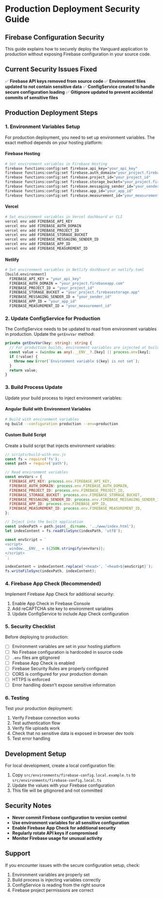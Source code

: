 # Production Deployment Security Guide

## Firebase Configuration Security

This guide explains how to securely deploy the Vanguard application to production without exposing Firebase configuration in your source code.

## Current Security Issues Fixed

✅ **Firebase API keys removed from source code**
✅ **Environment files updated to not contain sensitive data**
✅ **ConfigService created to handle secure configuration loading**
✅ **Gitignore updated to prevent accidental commits of sensitive files**

## Production Deployment Steps

### 1. Environment Variables Setup

For production deployment, you need to set up environment variables. The exact method depends on your hosting platform:

#### Firebase Hosting
```bash
# Set environment variables in Firebase Hosting
firebase functions:config:set firebase.api_key="your_api_key"
firebase functions:config:set firebase.auth_domain="your_project.firebaseapp.com"
firebase functions:config:set firebase.project_id="your_project_id"
firebase functions:config:set firebase.storage_bucket="your_project.firebasestorage.app"
firebase functions:config:set firebase.messaging_sender_id="your_sender_id"
firebase functions:config:set firebase.app_id="your_app_id"
firebase functions:config:set firebase.measurement_id="your_measurement_id"
```

#### Vercel
```bash
# Set environment variables in Vercel dashboard or CLI
vercel env add FIREBASE_API_KEY
vercel env add FIREBASE_AUTH_DOMAIN
vercel env add FIREBASE_PROJECT_ID
vercel env add FIREBASE_STORAGE_BUCKET
vercel env add FIREBASE_MESSAGING_SENDER_ID
vercel env add FIREBASE_APP_ID
vercel env add FIREBASE_MEASUREMENT_ID
```

#### Netlify
```bash
# Set environment variables in Netlify dashboard or netlify.toml
[build.environment]
  FIREBASE_API_KEY = "your_api_key"
  FIREBASE_AUTH_DOMAIN = "your_project.firebaseapp.com"
  FIREBASE_PROJECT_ID = "your_project_id"
  FIREBASE_STORAGE_BUCKET = "your_project.firebasestorage.app"
  FIREBASE_MESSAGING_SENDER_ID = "your_sender_id"
  FIREBASE_APP_ID = "your_app_id"
  FIREBASE_MEASUREMENT_ID = "your_measurement_id"
```

### 2. Update ConfigService for Production

The ConfigService needs to be updated to read from environment variables in production. Update the `getEnvVar` method:

```typescript
private getEnvVar(key: string): string {
  // For production builds, environment variables are injected at build time
  const value = (window as any).__ENV__?.[key] || process.env[key];
  if (!value) {
    throw new Error(`Environment variable ${key} is not set`);
  }
  return value;
}
```

### 3. Build Process Update

Update your build process to inject environment variables:

#### Angular Build with Environment Variables
```bash
# Build with environment variables
ng build --configuration production --env=production
```

#### Custom Build Script
Create a build script that injects environment variables:

```javascript
// scripts/build-with-env.js
const fs = require('fs');
const path = require('path');

// Read environment variables
const envVars = {
  FIREBASE_API_KEY: process.env.FIREBASE_API_KEY,
  FIREBASE_AUTH_DOMAIN: process.env.FIREBASE_AUTH_DOMAIN,
  FIREBASE_PROJECT_ID: process.env.FIREBASE_PROJECT_ID,
  FIREBASE_STORAGE_BUCKET: process.env.FIREBASE_STORAGE_BUCKET,
  FIREBASE_MESSAGING_SENDER_ID: process.env.FIREBASE_MESSAGING_SENDER_ID,
  FIREBASE_APP_ID: process.env.FIREBASE_APP_ID,
  FIREBASE_MEASUREMENT_ID: process.env.FIREBASE_MEASUREMENT_ID,
};

// Inject into the built application
const indexPath = path.join(__dirname, '../www/index.html');
let indexContent = fs.readFileSync(indexPath, 'utf8');

const envScript = `
<script>
  window.__ENV__ = ${JSON.stringify(envVars)};
</script>
`;

indexContent = indexContent.replace('<head>', `<head>${envScript}`);
fs.writeFileSync(indexPath, indexContent);
```

### 4. Firebase App Check (Recommended)

Implement Firebase App Check for additional security:

1. Enable App Check in Firebase Console
2. Add reCAPTCHA site key to environment variables
3. Update ConfigService to include App Check configuration

### 5. Security Checklist

Before deploying to production:

- [ ] Environment variables are set in your hosting platform
- [ ] No Firebase configuration is hardcoded in source code
- [ ] `.env` files are gitignored
- [ ] Firebase App Check is enabled
- [ ] Firebase Security Rules are properly configured
- [ ] CORS is configured for your production domain
- [ ] HTTPS is enforced
- [ ] Error handling doesn't expose sensitive information

### 6. Testing

Test your production deployment:

1. Verify Firebase connection works
2. Test authentication flow
3. Verify file uploads work
4. Check that no sensitive data is exposed in browser dev tools
5. Test error handling

## Development Setup

For local development, create a local configuration file:

1. Copy `src/environments/firebase-config.local.example.ts` to `src/environments/firebase-config.local.ts`
2. Update the values with your Firebase configuration
3. This file will be gitignored and not committed

## Security Notes

- **Never commit Firebase configuration to version control**
- **Use environment variables for all sensitive configuration**
- **Enable Firebase App Check for additional security**
- **Regularly rotate API keys if compromised**
- **Monitor Firebase usage for unusual activity**

## Support

If you encounter issues with the secure configuration setup, check:

1. Environment variables are properly set
2. Build process is injecting variables correctly
3. ConfigService is reading from the right source
4. Firebase project permissions are correct
